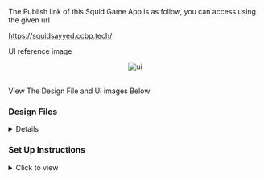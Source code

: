 The Publish link of this Squid Game App is as follow, you can access using the given url

https://squidsayyed.ccbp.tech/

UI reference image

<div style="text-align: center;">
      <img src="https://res.cloudinary.com/adnansayyed2321/image/upload/v1695024960/Screenshot_2023-09-18_134435_tbxh7c.png" alt="ui"> 
</div>
<br/>

<p>View The Design File and UI images Below</p>

### Design Files

<details>

<br/>
Design files according to the route and responsiveness

- Extra Small (Size < 576px), Small (Size >= 576px)

<p>Home Route /Welcome Page</p>
<img src = "https://res.cloudinary.com/adnansayyed2321/image/upload/v1695104467/Screenshot_2023-09-19_115020_czdb82.png" alt ="home page small">
<br/>
<br/>
<p>Registration Page</p>
<img src = "https://res.cloudinary.com/adnansayyed2321/image/upload/v1695105119/Screenshot_2023-09-19_120136_vuw84e.png" alt ="home page small">
<br/>
<br/>
<p>Round 1 and Instructions Display Page</p>
<img src = "https://res.cloudinary.com/adnansayyed2321/image/upload/v1695105220/Screenshot_2023-09-19_120322_weoeor.png" alt ="home page small">
<br/>
<br/>
<p>Green Light Red Light Game Page</p>
<img src = "https://res.cloudinary.com/adnansayyed2321/image/upload/v1695105302/Screenshot_2023-09-19_120443_ho1nyl.png" alt ="home page small">
<br/>
<br/>
<p>Game Over Display Page</p>
<img src = "https://res.cloudinary.com/adnansayyed2321/image/upload/v1695105375/Screenshot_2023-09-19_120556_soswxz.png" alt ="home page small">
<br/>
<br/>
<p>Winner Display Page</p>
<img src = "https://res.cloudinary.com/adnansayyed2321/image/upload/v1695105464/Screenshot_2023-09-19_120719_bbloph.png" alt ="home page small">
<br/>
<br/>
<br/>
<br/>
<p>Not Found Page</p>
<img src = "https://res.cloudinary.com/adnansayyed2321/image/upload/v1695108437/Screenshot_2023-09-19_125638_azom5z.png" alt ="home page small">
<br/>
<br/>
<br/>
- [Medium (Size >= 768px), Large (Size >= 992px) and Extra Large (Size >= 1200px)]
<br/>
<br/>
<p>Home Route /Welcome Page</p>
<img src = "https://res.cloudinary.com/adnansayyed2321/image/upload/v1695024960/Screenshot_2023-09-18_134435_tbxh7c.png" alt ="home page small">
<br/>
<br/>
<p>Registration Page</p>
<img src = "https://res.cloudinary.com/adnansayyed2321/image/upload/v1695106876/Screenshot_2023-09-19_123034_qhcktc.png" alt ="home page small">
<br/>
<br/>
<p>Round 1 and Instructions Display Page</p>
<img src = "https://res.cloudinary.com/adnansayyed2321/image/upload/v1695106980/Screenshot_2023-09-19_123234_iqzkzk.png" alt ="home page small">
<br/>
<br/>
<p>Green Light Red Light Game Page</p>
<img src = "https://res.cloudinary.com/adnansayyed2321/image/upload/v1695107042/Screenshot_2023-09-19_123338_u7gtxk.png" alt ="home page small">
<br/>
<br/>
<p>Game Over Display Page</p>
<img src = "https://res.cloudinary.com/adnansayyed2321/image/upload/v1695107117/Screenshot_2023-09-19_123452_kl0iri.png" alt ="home page small">
<br/>
<br/>
<p>Winner Display Page</p>
<img src = "https://res.cloudinary.com/adnansayyed2321/image/upload/v1695107186/Screenshot_2023-09-19_123559_v0miqx.png" alt ="home page small">
<br/>
<br/>
<p>Not Found Page</p>
<img src = "https://res.cloudinary.com/adnansayyed2321/image/upload/v1695108434/Screenshot_2023-09-19_125653_bvaedq.png" alt ="home page small">
<br/>
<br/>
</details>

### Set Up Instructions

<details>
<summary>Click to view</summary>

- Download dependencies by running `npm install`
- Start up the app using `npm start`
